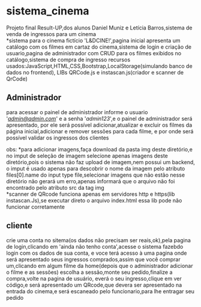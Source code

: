 # sistema_cinema
Projeto final Result-UP,dos alunos Daniel Muniz e Letícia Barros,sistema de venda de ingressos para um cinema<br>
 *sistema para o cinema fictício 'L&DCINE!',pagina inicial apresenta um catálogo com os filmes em cartaz do cinema,sistema de login e criação de usuario,pagina de administrador com CRUD para os filmes exibidos no catálogo,sistema de compra de ingresso
 recursos usados:JavaScript,HTML,CSS,Bootstrap,LocalStorage(simulando banco de dados no frontend), LIBs QRCode.js e instascan.js(criador e scanner de QrCode)
 

## Administrador
para acessar o painel de administrador informe o usuario '*admin@admin.com*' e a senha '*admin123*',e o painel de administrador será apresentado,
por ele será possível adicionar,atualizar e excluir os filmes da página inicial,adicionar e remover sessões para cada filme, e por onde será possível validar os ingressos dos clientes

obs:
*para adicionar imagens,faça download da pasta img deste diretório,e no imput de seleção de imagem selecione apenas imagens deste diretório,pois o sistema não faz upload de imagem,nem possui um backend,
o imput é usado apenas para descobrir o nome da imagem pelo atributo files[0].name do input type file,selecionar imagens que não estão nesse diretório não gerará um erro,apenas informará que o arquivo não
foi encontrado pelo atributo src da tag img
<br>*scanner de QRcode funciona apenas em servidores http e https(lib instascan.Js),se executar direto o arquivo index.html essa lib pode não funcionar corretamente


## cliente
crie uma conta no sitema(os dados não precisam ser reais,ok),pela pagina de login,clicando em 'ainda não tenho conta',acesse o sistema fazebdo login com os dados de sua conta,
e voce terá acesso à uma pagina onde será apresentado seus ingressos comprados,assim que você comprar um,clicando em algum filme da home(depois que o administrador adicionar o filme e as sessões)
escolha a sessão,monte seu pedido,finalize a compra,volte na pagina de usuário, everá o seu ingresso,clique em ver código,e será apresentado um QRcode,que devera ser apresentado na entrada do 
cinema,e será escaneado pelo funcionario,para lhe entragar seu pedido
